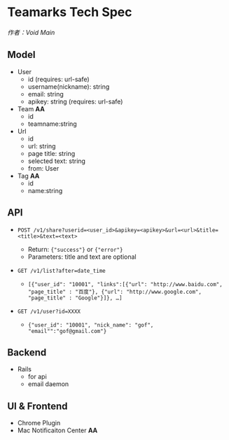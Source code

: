 # Teamarks Tech Spec
*作者：Void Main*

## Model
- User
	- id  (requires: url-safe)
	- username(nickname): string
	- email: string
	- apikey: string (requires: url-safe)
- Team __AA__
	- id
	- teamname:string
- Url
	- id
	- url: string
	- page title: string
	- selected text: string
	- from: User
- Tag __AA__
	- id
	- name:string
## API
- `POST /v1/share?userid=<user_id>&apikey=<apikey>&url=<url>&title=<title>&text=<text>`
	- Return: `{"success"}` or `{"error"}`
	- Parameters: title and text are optional

- `GET /v1/list?after=date_time`
	- `[{"user_id": "10001", "links":[{"url": "http://www.baidu.com", "page_title" : "百度"}, {"url": "http://www.google.com", "page_title" : "Google"}]}, …]`
- `GET /v1/user?id=XXXX`
	- `{"user_id": "10001", "nick_name": "gof", "email"":"gof@gmail.com"}`

## Backend
- Rails
	- for api
	- email daemon

## UI & Frontend
- Chrome Plugin
- Mac Notificaiton Center __AA__
